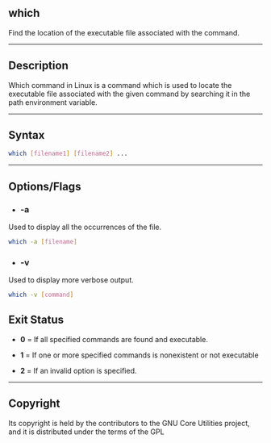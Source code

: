 ## which

Find the location of the executable file associated with the command.

---

## Description

Which command in Linux is a command which is used to locate the executable file associated with the given command by searching it in the path environment variable.

---

## Syntax

 ```bash
 which [filename1] [filename2] ...
 ```
---

## Options/Flags

- ### -a
Used to display all the occurrences of the file.
```bash
which -a [filename]
```

- ### -v
Used to display more verbose output.
```bash
which -v [command]
```

## Exit Status

- **0** = If all specified commands are found and executable.

- **1** = If one or more specified commands is nonexistent or not executable

- **2** = If an invalid option is specified.

---

## Copyright

Its copyright is held by the contributors to the GNU Core Utilities project, and it is distributed under the terms of the GPL

